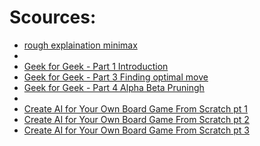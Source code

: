# Scources:

- [rough explaination minimax](https://levelup.gitconnected.com/mastering-tic-tac-toe-with-minimax-algorithm-3394d65fa88f)
- 
- [Geek for Geek - Part 1 Introduction](https://www.geeksforgeeks.org/minimax-algorithm-in-game-theory-set-1-introduction/)
- [Geek for Geek - Part 3 Finding optimal move](https://www.geeksforgeeks.org/minimax-algorithm-in-game-theory-set-3-tic-tac-toe-ai-finding-optimal-move/)
- [Geek for Geek - Part  4 Alpha Beta Pruningh](https://www.geeksforgeeks.org/minimax-algorithm-in-game-theory-set-4-alpha-beta-pruning/)
- 
- [Create AI for Your Own Board Game From Scratch pt 1](https://towardsdatascience.com/lets-beat-games-using-a-bunch-of-code-part-1-tic-tac-toe-1543e981fec1)
- [Create AI for Your Own Board Game From Scratch pt 2](https://towardsdatascience.com/create-ai-for-your-own-board-game-from-scratch-minimax-part-2-517e1c1e3362)
- [Create AI for Your Own Board Game From Scratch pt 3](https://towardsdatascience.com/create-ai-for-your-own-board-game-from-scratch-alpha-zero-part-3-f22761372245)
